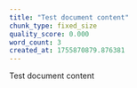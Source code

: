 ```yaml
---
title: "Test document content"
chunk_type: fixed_size
quality_score: 0.000
word_count: 3
created_at: 1755870879.876381
---
```


Test document content